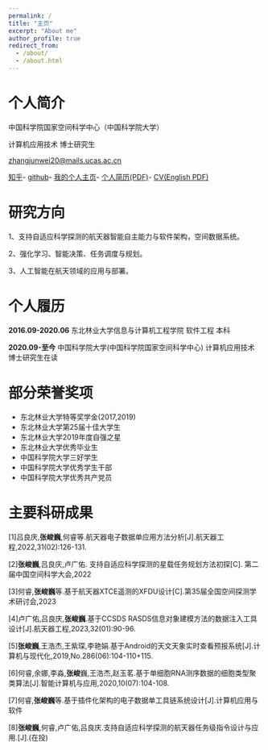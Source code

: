 ```yaml
---
permalink: /
title: "主页"
excerpt: "About me"
author_profile: true
redirect_from: 
  - /about/
  - /about.html
---
```

个人简介
======
中国科学院国家空间科学中心（中国科学院大学）

计算机应用技术 博士研究生

zhangjunwei20@mails.ucas.ac.cn

[知乎](https://www.zhihu.com/people/kfzjw008)-
[github](https://github.com/kfzjw008)-
[我的个人主页](https://www.jishestudio.com)-
[个人简历(PDF)](http://kfzjw008.github.io/files/CV-ZhangJunwei-CN.pdf)-
[CV(English PDF)](http://kfzjw008.github.io/files/CV-ZhangJunwei-EN.pdf)



研究方向
======
1、支持自适应科学探测的航天器智能自主能力与软件架构，空间数据系统。


2、强化学习、智能决策、任务调度与规划。


3、人工智能在航天领域的应用与部署。




个人履历
======
**2016.09-2020.06** 东北林业大学信息与计算机工程学院 软件工程 本科

**2020.09-至今**    中国科学院大学(中国科学院国家空间科学中心) 计算机应用技术 博士研究生在读


部分荣誉奖项
======
- 东北林业大学特等奖学金(2017,2019)
- 东北林业大学第25届十佳大学生
- 东北林业大学2019年度自强之星
- 东北林业大学优秀毕业生
- 中国科学院大学三好学生
- 中国科学院大学优秀学生干部
- 中国科学院大学优秀共产党员
  





主要科研成果
======
[1]吕良庆,**张峻巍**,何睿等.航天器电子数据单应用方法分析[J].航天器工程,2022,31(02):126-131. 


[2]**张峻巍**,吕良庆,卢广佑. 支持自适应科学探测的星载任务规划方法初探[C]. 第二届中国空间科学大会,2022


[3]何睿,**张峻巍**等.基于航天器XTCE遥测的XFDU设计[C].第35届全国空间探测学术研讨会,2023


[4]卢广佑,吕良庆,**张峻巍**.基于CCSDS RASDS信息对象建模方法的数据注入工具设计[J].航天器工程,2023,32(01):90-96.


[5]**张峻巍**,王浩杰,王紫琛,李艳娟.基于Android的天文天象实时查看预报系统[J].计算机与现代化,2019,No.286(06):104-110+115. 


[6]何睿,余娜,李淼,**张峻**巍,王浩杰,赵玉茗.基于单细胞RNA测序数据的细胞类型聚类算法[J].智能计算机与应用,2020,10(07):104-108. 


[7]何睿,**张峻巍**等.基于插件化架构的电子数据单工具链系统设计[J].计算机应用与软件 


[8]**张峻巍**,何睿,卢广佑,吕良庆.支持自适应科学探测的航天器任务级指令设计与应用.[J].(在投) 

